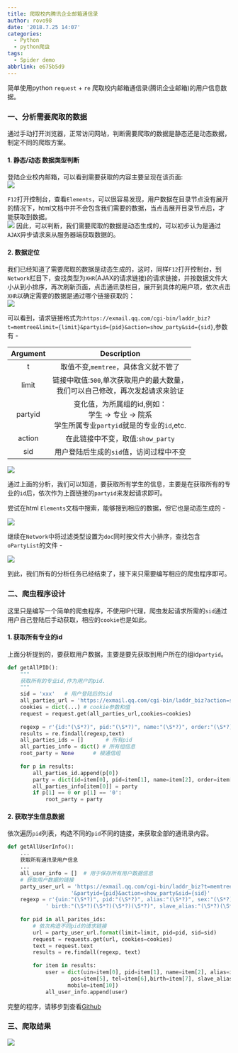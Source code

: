 ```yaml
---
title: 爬取校内腾讯企业邮箱通信录
author: rovo98
date: '2018.7.25 14:07'
categories:
  - Python
  - python爬虫
tags:
  - Spider demo
abbrlink: e675b5d9
---
```


简单使用python ``request`` + ``re`` 爬取校内邮箱通信录(腾讯企业邮箱)的用户信息数据。

<!-- more -->

### 一、分析需要爬取的数据

通过手动打开浏览器，正常访问网站，判断需要爬取的数据是静态还是动态数据，制定不同的爬取方案。

#### 1. 静态/动态 数据类型判断

登陆企业校内邮箱，可以看到需要获取的内容主要呈现在该页面:<br>
![](step_01.png)

``F12``打开控制台，查看``Elements``，可以很容易发现，用户数据在目录节点没有展开的情况下，html文档中并不会包含我们需要的数据，当点击展开目录节点后，才能获取到数据。<br>
![](step_02.png)
因此，可以判断，我们需要爬取的数据是动态生成的，可以初步认为是通过``AJAX``异步请求来从服务器端获取数据的。

#### 2. 数据定位

我们已经知道了需要爬取的数据是动态生成的，这时，同样``F12``打开控制台，到``Network``栏目下，查找类型为``XHR``(AJAX的请求链接)的请求链接，并按数据文件大小从到小排序，再次刷新页面，点击通讯录栏目，展开到具体的用户项，依次点击``XHR``以确定需要的数据是通过哪个链接获取的：<br>
![](step_03.png)

可以看到，请求链接格式为:``https://exmail.qq.com/cgi-bin/laddr_biz?t=memtree&limit={limit}&partyid={pid}&action=show_party&sid={sid}``,参数有 - <br />

|Argument|Description|
|:---:|:-----:|
|t|取值不变,``memtree``，具体含义就不管了|
|limit|链接中取值:``500``,单次获取用户的最大数量，<br>我们可以自己修改，再次发起请求来验证|
|partyid|变化值，为所属组的id,例如：<br>学生 -> 专业 -> 院系<br>学生所属专业``partyid``就是的专业的``id``,etc.|
|action|在此链接中不变，取值:``show_party``|
|sid|用户登陆后生成的``sid``值，访问过程中不变|

![](step_04.png)

通过上面的分析，我们可以知道，要获取所有学生的信息，主要是在获取所有的专业的``id``后，依次作为上面链接的``partyid``来发起请求即可。

尝试在html ``Elements``文档中搜索，能够搜到相应的数据，但它也是动态生成的 - 

![](step_05.png)

继续在``Network``中将过滤类型设置为``doc``同时按文件大小排序，查找包含``oPartyList``的文件 -

![](step_06.png)

到此，我们所有的分析任务已经结束了，接下来只需要编写相应的爬虫程序即可。

### 二、爬虫程序设计

这里只是编写一个简单的爬虫程序，不使用IP代理，爬虫发起请求所需的``sid``通过用户自己登陆后手动获取，相应的``cookie``也是如此。

#### 1. 获取所有专业的id

上面分析提到的，要获取用户数据，主要是要先获取到用户所在的组id``partyid``。


```python
def getAllPID():
	"""
    获取所有的专业id,作为用户的pid.
    """
    sid = 'xxx'   # 用户登陆后的sid
    all_parties_url = 'https://exmail.qq.com/cgi-bin/laddr_biz?action=show_party_list&sid={sid}&t=contact&view=biz'.format(sid=sid)
    cookies = dict(...) # cookie参数和值
    request = request.get(all_parties_url,cookies=cookies)
    
    regexp = r'{id:"(\S*?)", pid:"(\S*?)", name:"(\S*?)", order:"(\S*?)"}'
    results = re.findall(regexp,text)
    all_parties_ids = []       # 所有pid
    all_parties_info = dict() # 所有组信息
    root_party = None      # 根通信组
    
    for p in results:
    	all_parties_id.append(p[0])
        party = dict(id=item[0], pid=item[1], name=item[2], order=item[3])
        all_parties_info[item[0]] = party
        if p[1] == 0 or p[1] == '0':
        	root_party = party
```

#### 2. 获取学生信息数据

依次遍历``pid``列表，构造不同的``pid``不同的链接，来获取全部的通讯录内容。

```python
def getAllUserInfo():
	...
    获取所有通讯录用户信息
    ...
    all_user_info = []  # 用于保存所有用户数据信息
    # 获取用户数据的链接
    party_user_url = 'https://exmail.qq.com/cgi-bin/laddr_biz?t=memtree&limit={limit}'\
    				'&partyid={pid}&action=show_party&sid={sid}'
    regexp = r'{uin:"(\S*?)", pid:"(\S*?)", alias:"(\S*?)", sex:"(\S*?), pos:"(\S*?)", tel:"(\S*?)",'\
    		' birth:"(\S*?)(\S*?)(\S*?)(\S*?)", slave_alias:"(\S*?)(\S*?)(\S*?)", department:"(\S*?)(\S*?)", mobile:"(\S*?)"}'
    
    for pid in all_parites_ids:
        # 依次构造不同pid的请求链接
    	url = party_user_url.format(limit=limit, pid=pid, sid=sid)
        request = requests.get(url, cookies=cookies)
        text = request.text
        results = re.findall(regexp, text)
        
        for item in results:
        	user = dict(uin=item[0], pid=item[1], name=item[2], alias=item[3], sex=item[4],
            		pos=item[5], tel=item[6],birth=item[7], slave_alias=item[8], department=item[9],
                   mobile=item[10])
         	all_user_info.append(user)
```

完整的程序，请移步到查看[Github](https://github.com/rovo98/python-learning/blob/master/web-spiders/tx_email_spider/tx_email_spider.py)

### 三、爬取结果

![](step_07.png)

